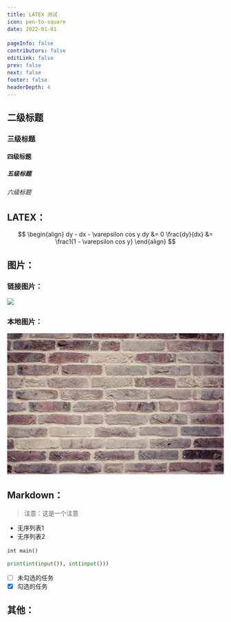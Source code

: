 ```yaml
---
title: LATEX 测试
icon: pen-to-square
date: 2022-01-01

pageInfo: false
contributors: false
editLink: false
prev: false
next: false
footer: false
headerDepth: 4
---
```


## 二级标题

### 三级标题

#### 四级标题

##### 五级标题

###### 六级标题

## LATEX：

$$
\begin{align}
dy - dx - \varepsilon cos y dy &= 0
\frac{dy}{dx} &= \frac1{1 - \varepsilon cos y}
\end{align}
$$

## 图片：

### 链接图片：

![](https://t.alcy.cc/pc/)

### 本地图片：

![](cover1.jpg)

## Markdown：

> 注意：这是一个注意

- 无序列表1
- 无序列表2

`int main()`

```python
print(int(input()), int(input()))
```

- [ ] 未勾选的任务
- [x] 勾选的任务

## 其他：
